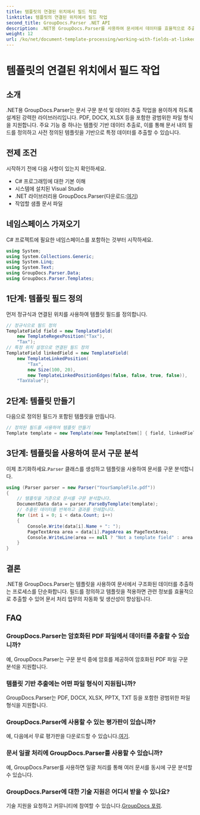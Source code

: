 ```yaml
---
title: 템플릿의 연결된 위치에서 필드 작업
linktitle: 템플릿의 연결된 위치에서 필드 작업
second_title: GroupDocs.Parser .NET API
description: .NET용 GroupDocs.Parser를 사용하여 문서에서 데이터를 효율적으로 추출하는 방법을 알아보세요. 코드 예제가 포함된 단계별 튜토리얼입니다.
weight: 12
url: /ko/net/document-template-processing/working-with-fields-at-linked-positions-in-templates/
---
```


# 템플릿의 연결된 위치에서 필드 작업

## 소개
.NET용 GroupDocs.Parser는 문서 구문 분석 및 데이터 추출 작업을 용이하게 하도록 설계된 강력한 라이브러리입니다. PDF, DOCX, XLSX 등을 포함한 광범위한 파일 형식을 지원합니다. 주요 기능 중 하나는 템플릿 기반 데이터 추출로, 이를 통해 문서 내의 필드를 정의하고 사전 정의된 템플릿을 기반으로 특정 데이터를 추출할 수 있습니다.
## 전제 조건
시작하기 전에 다음 사항이 있는지 확인하세요.
- C# 프로그래밍에 대한 기본 이해
- 시스템에 설치된 Visual Studio
-  .NET 라이브러리용 GroupDocs.Parser(다운로드:[여기](https://releases.groupdocs.com/parser/net/))
- 작업할 샘플 문서 파일

## 네임스페이스 가져오기
C# 프로젝트에 필요한 네임스페이스를 포함하는 것부터 시작하세요.
```csharp
using System;
using System.Collections.Generic;
using System.Linq;
using System.Text;
using GroupDocs.Parser.Data;
using GroupDocs.Parser.Templates;
```
## 1단계: 템플릿 필드 정의
먼저 정규식과 연결된 위치를 사용하여 템플릿 필드를 정의합니다.
```csharp
// 정규식으로 필드 정의
TemplateField field = new TemplateField(
    new TemplateRegexPosition("Tax"),
    "Tax");
// 특정 위치 설정으로 연결된 필드 정의
TemplateField linkedField = new TemplateField(
    new TemplateLinkedPosition(
        "Tax",
        new Size(100, 20),
        new TemplateLinkedPositionEdges(false, false, true, false)),
    "TaxValue");
```
## 2단계: 템플릿 만들기
다음으로 정의된 필드가 포함된 템플릿을 만듭니다.
```csharp
// 정의된 필드를 사용하여 템플릿 만들기
Template template = new Template(new TemplateItem[] { field, linkedField });
```
## 3단계: 템플릿을 사용하여 문서 구문 분석
 이제 초기화하세요.`Parser` 클래스를 생성하고 템플릿을 사용하여 문서를 구문 분석합니다.
```csharp
using (Parser parser = new Parser("YourSampleFile.pdf"))
{
    // 템플릿을 기준으로 문서를 구문 분석합니다.
    DocumentData data = parser.ParseByTemplate(template);
    // 추출된 데이터를 반복하고 결과를 인쇄합니다.
    for (int i = 0; i < data.Count; i++)
    {
        Console.Write(data[i].Name + ": ");
        PageTextArea area = data[i].PageArea as PageTextArea;
        Console.WriteLine(area == null ? "Not a template field" : area.Text);
    }
}
```

## 결론
.NET용 GroupDocs.Parser는 템플릿을 사용하여 문서에서 구조화된 데이터를 추출하는 프로세스를 단순화합니다. 필드를 정의하고 템플릿을 적용하면 관련 정보를 효율적으로 추출할 수 있어 문서 처리 업무의 자동화 및 생산성이 향상됩니다.

## FAQ
### GroupDocs.Parser는 암호화된 PDF 파일에서 데이터를 추출할 수 있습니까?
예, GroupDocs.Parser는 구문 분석 중에 암호를 제공하여 암호화된 PDF 파일 구문 분석을 지원합니다.
### 템플릿 기반 추출에는 어떤 파일 형식이 지원됩니까?
GroupDocs.Parser는 PDF, DOCX, XLSX, PPTX, TXT 등을 포함한 광범위한 파일 형식을 지원합니다.
### GroupDocs.Parser에 사용할 수 있는 평가판이 있습니까?
 예, 다음에서 무료 평가판을 다운로드할 수 있습니다.[여기](https://releases.groupdocs.com/).
### 문서 일괄 처리에 GroupDocs.Parser를 사용할 수 있습니까?
예, GroupDocs.Parser를 사용하면 일괄 처리를 통해 여러 문서를 동시에 구문 분석할 수 있습니다.
### GroupDocs.Parser에 대한 기술 지원은 어디서 받을 수 있나요?
 기술 지원을 요청하고 커뮤니티에 참여할 수 있습니다.[GroupDocs 포럼](https://forum.groupdocs.com/c/parser/17).